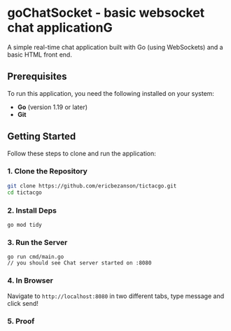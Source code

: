 # goChatSocket - basic websocket chat applicationG

A simple real-time chat application built with Go (using WebSockets) and a basic HTML front end.

## Prerequisites

To run this application, you need the following installed on your system:
- **Go** (version 1.19 or later)
- **Git**

## Getting Started

Follow these steps to clone and run the application:

### 1. Clone the Repository
```bash
git clone https://github.com/ericbezanson/tictacgo.git
cd tictacgo
```

### 2. Install Deps 

```
go mod tidy
```

### 3. Run the Server

```
go run cmd/main.go
// you should see Chat server started on :8080
```

### 4. In Browser

Navigate to `http://localhost:8080` in two different tabs, type message and click send!


### 5. Proof


